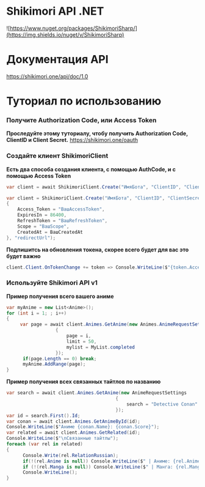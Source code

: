 # Shikimori API .NET
 ![https://www.nuget.org/packages/ShikimoriSharp/](https://img.shields.io/nuget/v/ShikimoriSharp)

# Документация API
https://shikimori.one/api/doc/1.0

# Туториал по использованию

### Получите Authorization Code, или Access Token
**Проследуйте этому туториалу, чтобу получить Authorization Code, ClientID и Client Secret.**
https://shikimori.one/oauth

### Создайте клиент ShikimoriClient
**Есть два способа создания клиента, с помощью AuthCode, и с помощью Access Token**
```csharp
var client = await ShikimoriClient.Create("ИмяБота", "ClientID", "ClientSecret", AuthCode, "redirectUrl");
```


```csharp
var client = ShikimoriClient.Create("ИмяБота", "ClientID", "ClientSecret", new AccessToken 
{
    Access_Token = "ВашAccessToken",
    ExpiresIn = 86400,
    RefreshToken = "ВашRefreshToken",
    Scope = "ВашScope",
    CreatedAt = ВашCreatedAt
}, "redirectUrl");
```

**Подпишитсь на обновления токена, скорее всего будет для вас это будет важно**
```csharp
client.Client.OnTokenChange += token => Console.WriteLine($"{token.Access_Token}:{token.RefreshToken}");
```

### Используйте Shikimori API v1
**Пример получения всего вашего аниме**
```csharp
var myAnime = new List<Anime>(); 
for (int i = 1; ; i++)
{
     var page = await client.Animes.GetAnime(new Animes.AnimeRequestSettings
                  {
                      page = i,
                      limit = 50,
                      mylist = MyList.completed
                  });
      if(page.Length == 0) break;
      myAnime.AddRange(page);
}
```
**Пример получения всех связанных тайтлов по названию**
```csharp
var search = await client.Animes.GetAnime(new AnimeRequestSettings
                                        {
                                            search = "Detective Conan"
                                        });
var id = search.First().Id;
var conan = await client.Animes.GetAnimeById(id);
Console.WriteLine($"Аниме {conan.Name}: {conan.Score}");
var related = await client.Animes.GetRelated(id);
Console.WriteLine($"\nСвязанные тайтлы");
foreach (var rel in related)
{
      Console.Write(rel.RelationRussian);
      if(!(rel.Anime is null)) Console.WriteLine($" | Аниме: {rel.Anime.Name}");
      if (!(rel.Manga is null)) Console.WriteLine($" | Манга: {rel.Manga.Name}");
      Console.WriteLine();
}
```
